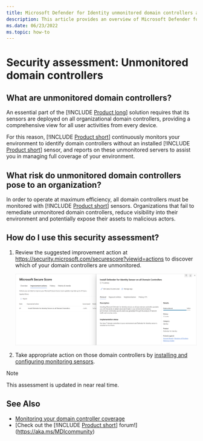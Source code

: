```yaml
---
title: Microsoft Defender for Identity unmonitored domain controllers assessments
description: This article provides an overview of Microsoft Defender for Identity's unmonitored domain controllers identity security posture assessment report.
ms.date: 06/23/2022
ms.topic: how-to
---
```


# Security assessment: Unmonitored domain controllers

## What are unmonitored domain controllers?

An essential part of the [!INCLUDE [Product long](includes/product-long.md)] solution requires that its sensors are deployed on all organizational domain controllers, providing a comprehensive view for all user activities from every device.

For this reason, [!INCLUDE [Product short](includes/product-short.md)] continuously monitors your environment to identify domain controllers without an installed [!INCLUDE [Product short](includes/product-short.md)] sensor, and reports on these unmonitored servers to assist you in managing full coverage of your environment.

## What risk do unmonitored domain controllers pose to an organization?

In order to operate at maximum efficiency, all domain controllers must be monitored with [!INCLUDE [Product short](includes/product-short.md)] sensors. Organizations that fail to remediate unmonitored domain controllers, reduce visibility into their environment and potentially expose their assets to malicious actors.

## How do I use this security assessment?

1. Review the suggested improvement action at <https://security.microsoft.com/securescore?viewid=actions> to discover which of your domain controllers are unmonitored.

    ![Install Defender for Identity Sensor on all Domain Controllers.](media/cas-isp-unmonitored-domain-controller-1.png)
1. Take appropriate action on those domain controllers by [installing and configuring monitoring sensors](/defender-for-identity/sensor-settings#domain-controller-status).

> [!NOTE]
> This assessment is updated in near real time.

## See Also

- [Monitoring your domain controller coverage](/defender-for-identity/sensor-settings)
- [Check out the [!INCLUDE [Product short](includes/product-short.md)] forum!](<https://aka.ms/MDIcommunity>)